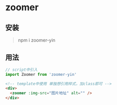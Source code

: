 # zoomer

## 安装

>npm i zoomer-yin

## 用法

```js
// script中引入
import Zoomer from 'zoomer-yin'

```

```html
<!-- template中使用 单独想引用样式，加class即可 -->
<div>
  <zoomer :img-src="图片地址" alt="" />
</div>
```

